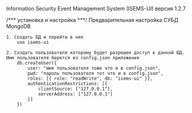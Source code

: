Information Security Event Management System (ISEMS-UI) версия 1.2.7

/*** установка и настройка ***/
    Предварительная настройка СУБД MongoDB
    
    1. Создать БД и перейти в нее 
        use isems-ui
    
    2. Создать пользователя которому будет разрешен доступ к данной БД. Имя пользователя берется из config.json приложения
        db.createUser({
            user: "имя пользователя тоже что и в config.json",
            pwd: "пароль пользователя тот что и в config.json",
            roles: [{ role: "readWrite", db: "isems-ui" }],
            authenticationRestrictions: [{
                clientSource: ["127.0.0.1"],
                serverAddress: ["127.0.0.1"]
            }]
        })

